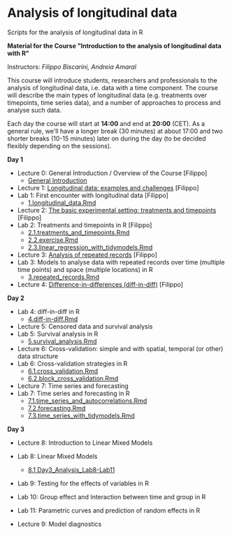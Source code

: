 # Analysis of longitudinal data
Scripts for the analysis of longitudinal data in R

**Material for the Course "Introduction to the analysis of longitudinal data with R"**

Instructors: *Filippo Biscarini, Andreia Amaral*

This course will introduce students, researchers and professionals to the analysis of longitudinal data, i.e. data with a time component. The course will describe the main types of longitudinal data (e.g. treatments over timepoints, time series data), and a number of approaches to process and analyse such data.

Each day the course will start at **14:00** and end at **20:00** (CET).
As a general rule, we'll have a longer break (30 minutes) at about 17:00 and two shorter breaks (10-15 minutes) later on during the day (to be decided flexibly depending on the sessions).  

<!-- timetable: [here](https://docs.google.com/) -->

**Day 1**

- Lecture 0: General Introduction / Overview of the Course [Filippo]
    - [General Introduction](slides/1.introduction.pdf)
- Lecture 1: [Longitudinal data: examples and challenges](slides/1.introduction.pdf) [Filippo]
- Lab 1: First encounter with longitudinal data [Filippo]
    - [1.longitudinal_data.Rmd](day_1/1.longitudinal_data.Rmd)
- Lecture 2: [The basic experimental setting: treatments and timepoints](slides/2.treatments_and_timepoints.pdf) [Filippo]
- Lab 2: Treatments and timepoints in R [Filippo]
    - [2.1.treatments_and_timepoints.Rmd](day_1/2.1.treatments_and_timepoints.Rmd)
    - [2.2.exercise.Rmd](day_1/2.2.exercise.Rmd)
    - [2.3.linear_regression_with_tidymodels.Rmd](day_1/2.3.linear_regression_with_tidymodels.Rmd)
- Lecture 3: [Analysis of repeated records](slides/3.repeated_records.pdf) [Filippo]
- Lab 3: Models to analyse data with repeated records over time (multiple time points) and space (multiple locations) in R
    - [3.repeated_records.Rmd](day_1/3.repeated_records.Rmd)
- Lecture 4: [Difference-in-differences (diff-in-diff)](slides/3.difference_in_differences.pdf) [Filippo]
 
**Day 2**

- Lab 4: diff-in-diff in R
    - [4.diff-in-diff.Rmd](day_2/4.diff-in-diff.Rmd)
- Lecture 5: Censored data and survival analysis
- Lab 5: Survival analysis in R
    - [5.survival_analysis.Rmd](day_2/5.survival_analysis.Rmd)
- Lecture 6: Cross-validation: simple and with spatial, temporal (or other) data structure
- Lab 6: Cross-validation strategies in R
    - [6.1.cross_validation.Rmd](day_2/6.1.cross_validation.Rmd)
    - [6.2.block_cross_validation.Rmd](day_2/6.2.block_cross_validation.Rmd)
- Lecture 7: Time series and forecasting
- Lab 7: Time series and forecasting in R
    - [7.1.time_series_and_autocorrelations.Rmd](day_2/7.1.time_series_and_autocorrelations.Rmd)
    - [7.2.forecasting.Rmd](day_2/7.2.forecasting.Rmd)
    - [7.3.time_series_with_tidymodels.Rmd](day_2/7.3.time_series_with_tidymodels.Rmd)
 
**Day 3**

 - Lecture 8: Introduction to Linear Mixed Models
 - Lab 8: Linear Mixed Models
     - [8.1 Day3_Analysis_Lab8-Lab11](https://github.com/filippob/longitudinal_data_analysis/blob/main/day_3/Day3_lab8_start.Rmd)
       
 - Lab 9: Testing for the effects of variables in R
 - Lab 10: Group effect and Interaction between time and group in R
 - Lab 11: Parametric curves and prediction of random effects in R

 - Lecture 9: Model diagnostics  
